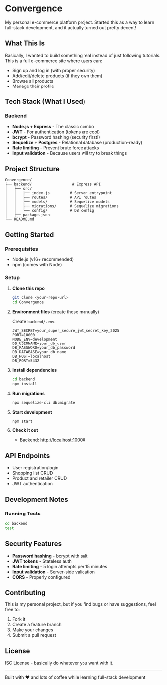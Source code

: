 # Convergence

My personal e-commerce platform project. Started this as a way to learn full-stack development, and it actually turned out pretty decent!

## What This Is

Basically, I wanted to build something real instead of just following tutorials. This is a full e-commerce site where users can:

- Sign up and log in (with proper security)
- Add/edit/delete products (if they own them)
- Browse all products
- Manage their profile

## Tech Stack (What I Used)

### Backend

- **Node.js + Express** - The classic combo
- **JWT** - For authentication (tokens are cool)
- **bcrypt** - Password hashing (security first!)
- **Sequelize + Postgres** - Relational database (production-ready)
- **Rate limiting** - Prevent brute force attacks
- **Input validation** - Because users will try to break things

## Project Structure

```text
Convergence/
├── backend/                  # Express API
│   ├── src/
│   │   ├── index.js         # Server entrypoint
│   │   ├── routes/          # API routes
│   │   ├── models/          # Sequelize models
│   │   ├── migrations/      # Sequelize migrations
│   │   └── config/          # DB config
│   ├── package.json
└── README.md
```

## Getting Started

### Prerequisites

- Node.js (v16+ recommended)
- npm (comes with Node)

### Setup

1. **Clone this repo**

   ```bash
   git clone <your-repo-url>
   cd Convergence
   ```

2. **Environment files** (create these manually)

   Create `backend/.env`:

   ```env
   JWT_SECRET=your_super_secure_jwt_secret_key_2025
   PORT=10000
   NODE_ENV=development
   DB_USERNAME=your_db_user
   DB_PASSWORD=your_db_password
   DB_DATABASE=your_db_name
   DB_HOST=localhost
   DB_PORT=5432
   ```

3. **Install dependencies**

   ```bash
   cd backend
   npm install
   ```

4. **Run migrations**

   ```bash
   npx sequelize-cli db:migrate
   ```

5. **Start development**

   ```bash
   npm start
   ```

6. **Check it out**

   - Backend: [http://localhost:10000](http://localhost:10000)

## API Endpoints

- User registration/login
- Shopping list CRUD
- Product and retailer CRUD
- JWT authentication

## Development Notes

### Running Tests

```bash
cd backend
test
```

## Security Features

- **Password hashing** - bcrypt with salt
- **JWT tokens** - Stateless auth
- **Rate limiting** - 5 login attempts per 15 minutes
- **Input validation** - Server-side validation
- **CORS** - Properly configured

## Contributing

This is my personal project, but if you find bugs or have suggestions, feel free to:

1. Fork it
2. Create a feature branch
3. Make your changes
4. Submit a pull request

## License

ISC License - basically do whatever you want with it.

---

Built with ❤️ and lots of coffee while learning full-stack development
